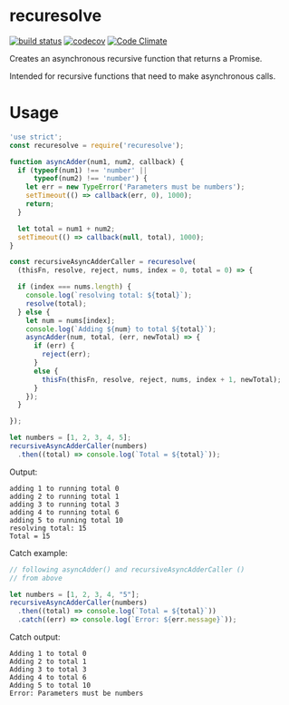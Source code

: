 # recuresolve

[![build status](https://api.travis-ci.org/ecman/recuresolve.png)](https://travis-ci.org/ecman/recuresolve) [![codecov](https://codecov.io/gh/ecman/recuresolve/branch/master/graph/badge.svg)](https://codecov.io/gh/ecman/recuresolve) [![Code Climate](https://codeclimate.com/github/ecman/recuresolve/badges/gpa.svg)](https://codeclimate.com/github/ecman/recuresolve)

Creates an asynchronous recursive function that returns a Promise.

Intended for recursive functions that need to make asynchronous calls.

# Usage

```js
'use strict';
const recuresolve = require('recuresolve');

function asyncAdder(num1, num2, callback) {
  if (typeof(num1) !== 'number' ||
      typeof(num2) !== 'number') {
    let err = new TypeError('Parameters must be numbers');
    setTimeout(() => callback(err, 0), 1000);
    return;
  }

  let total = num1 + num2;
  setTimeout(() => callback(null, total), 1000);
}

const recursiveAsyncAdderCaller = recuresolve(
  (thisFn, resolve, reject, nums, index = 0, total = 0) => {

  if (index === nums.length) {
    console.log(`resolving total: ${total}`);
    resolve(total);
  } else {
    let num = nums[index];
    console.log(`Adding ${num} to total ${total}`);
    asyncAdder(num, total, (err, newTotal) => {
      if (err) {
        reject(err);
      } 
      else {
        thisFn(thisFn, resolve, reject, nums, index + 1, newTotal);
      }
    });
  }

});

let numbers = [1, 2, 3, 4, 5];
recursiveAsyncAdderCaller(numbers)
  .then((total) => console.log(`Total = ${total}`));
```

Output:

```text
adding 1 to running total 0
adding 2 to running total 1
adding 3 to running total 3
adding 4 to running total 6
adding 5 to running total 10
resolving total: 15
Total = 15
```      

Catch example:

```js
// following asyncAdder() and recursiveAsyncAdderCaller () 
// from above

let numbers = [1, 2, 3, 4, "5"];
recursiveAsyncAdderCaller(numbers)
  .then((total) => console.log(`Total = ${total}`))
  .catch((err) => console.log(`Error: ${err.message}`));
```

Catch output:

```text
Adding 1 to total 0
Adding 2 to total 1
Adding 3 to total 3
Adding 4 to total 6
Adding 5 to total 10
Error: Parameters must be numbers
```
